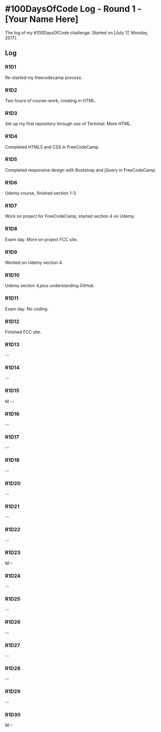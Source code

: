 # #100DaysOfCode Log - Round 1 - [Your Name Here]

The log of my #100DaysOfCode challenge. Started on [July 17, Monday, 2017].

## Log

### R1D1 
Re-started my freecodecamp process.

### R1D2
Two hours of course-work, creating in HTML.

### R1D3 
Set up my first repository through use of Terminal. More HTML.

### R1D4 
Completed HTML5 and CSS in FreeCodeCamp.

### R1D5
Completed responsive design with Bootstrap and jQuery in FreeCodeCamp.

### R1D6 
Udemy course, finished section 1-3.

### R1D7
Work on project for FreeCodeCamp, started section 4 on Udemy.

### R1D8 
Exam day. More on project FCC site.

### R1D9 
Worked on Udemy section 4.

### R1D10 
Udemy section 4,plus understanding GitHub.

### R1D11 
Exam day. No coding.

### R1D12 
Finished FCC site.

### R1D13 
--

### R1D14 
--

### R1D15 
M --

### R1D16 
--

### R1D17 
--

### R1D18 
--

### R1D20 
--

### R1D21 
--

### R1D22 
--

### R1D23 
M--

### R1D24 
--

### R1D25 
--

### R1D26 
--

### R1D27 
--

### R1D28 
--

### R1D29
--

### R1D30 
M--
